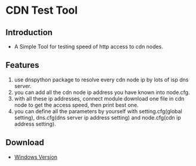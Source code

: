 CDN Test Tool
==============
## Introduction ##
*  A Simple Tool for testing speed of http access to cdn nodes.

## Features ##
1.  use dnspython package to resolve every cdn node ip by lots of isp dns server.
2.  you can add all the cdn node ip address you have known into node.cfg.
3.  with all these ip addresses, connect module download one file in cdn node to get the access speed, then print best one.
4.  you can define all the parameters by yourself with setting.cfg(global setting), dns.cfg(dns server ip address setting) and node.cfg(cdn ip address setting).

## Download ##
* [Windows Version]()

